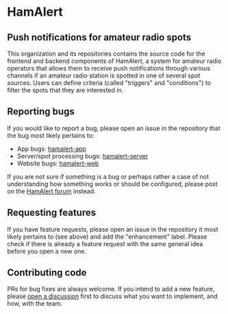 # HamAlert
## Push notifications for amateur radio spots
This organization and its repositories contains the source code for the frontend and backend components of HamAlert, a system for amateur radio operators that allows them to receive push notifications through various channels if an amateur radio station is spotted in one of several spot sources. Users can define criteria (called "triggers" and "conditions") to filter the spots that they are interested in.

## Reporting bugs
If you would like to report a bug, please open an issue in the repository that the bug most likely pertains to:

- App bugs: [hamalert-app](https://github.com/hamalert/hamalert-app/issues)
- Server/spot processing bugs: [hamalert-server](https://github.com/hamalert/hamalert-server/issues)
- Website bugs: [hamalert-web](https://github.com/hamalert/hamalert-web/issues)

If you are not sure if something is a bug or perhaps rather a case of not understanding how something works or should be configured, please post on the [HamAlert forum](https://forum.hamalert.org) instead.

## Requesting features
If you have feature requests, please open an issue in the repository it most likely pertains to (see above) and add the "enhancement" label. Please check if there is already a feature request with the same general idea before you open a new one.

## Contributing code
PRs for bug fixes are always welcome. If you intend to add a new feature, please [open a discussion](https://github.com/orgs/hamalert/discussions) first to discuss what you want to implement, and how, with the team.
